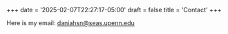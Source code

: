 +++
date = '2025-02-07T22:27:17-05:00'
draft = false
title = 'Contact'
+++

Here is my email: daniahsn@seas.upenn.edu
